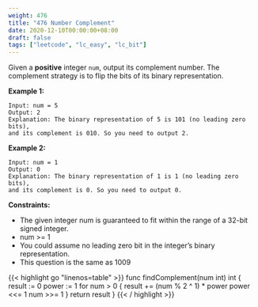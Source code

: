 ```yaml
---
weight: 476
title: "476 Number Complement"
date: 2020-12-10T00:00:00+08:00
draft: false
tags: ["leetcode", "lc_easy", "lc_bit"]
---
```


Given a **positive** integer `num`, output its complement number. The complement strategy is to flip the bits of its binary representation.

**Example 1:**
```
Input: num = 5
Output: 2
Explanation: The binary representation of 5 is 101 (no leading zero bits),
and its complement is 010. So you need to output 2.
```

**Example 2:**
```
Input: num = 1
Output: 0
Explanation: The binary representation of 1 is 1 (no leading zero bits),
and its complement is 0. So you need to output 0.
```

**Constraints:**

- The given integer num is guaranteed to fit within the range of a 32-bit signed integer.
- num >= 1
- You could assume no leading zero bit in the integer’s binary representation.
- This question is the same as 1009

<div class="tabs"></div>
<div class="tab-content">
<div id="golang" class="lang">
{{< highlight go "linenos=table" >}}
func findComplement(num int) int {
	result := 0
	power := 1
	for num > 0 {
		result += (num % 2 ^ 1) * power
		power <<= 1
		num >>= 1
	}
	return result
}
{{< / highlight >}}
</div>
</div>
